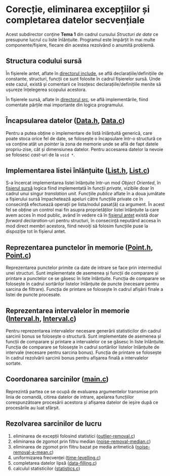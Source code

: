 [include]: include/
[src]: src/

[Data-h]: include/Data.h
[Data-c]: src/Data.c

[List-h]: include/List.h
[List-c]: src/List.c

[Point-h]: include/Point.h
[Point-c]: src/Point.c

[Interval-h]: include/Interval.h
[Interval-c]: src/Interval.c

[main-c]: src/main.c

[outlier-removal-c]: src/outlier-removal.c
[noise-removal-median-c]: src/noise-removal-median.c
[noise-removal-a-mean-c]: src/noise-removal-a-mean.c
[time-levelling-c]: src/time-levelling.c
[data-filling-c]: src/data-filling.c
[statistics-c]: src/statistics.c

# Corecție, eliminarea excepțiilor și completarea datelor secvențiale
Acest subdirector conține **Tema 1** din cadrul cursului _Structuri de date_ ce presupune lucrul cu liste înlănțuite. Programul este împărțit în mai multe componente/fișiere, fiecare din acestea rezolvând o anumită problemă.

## Structura codului sursă
În fișierele antet, aflate în [directorul include][include], se află declarațiile/definițiile de constante, structuri, funcții ce sunt folosite în cadrul fișierelor sursă. Unde este cazul, există și comentarii ce însoțesc declarațiile/definițiile menite să ușureze înțelegerea scopului acestora.

În fișierele sursă, aflate în [directorul src][src], se află implementările, fiind comentate părțile mai importante din logica programului.

## Încapsularea datelor ([Data.h][Data-h], [Data.c][Data-c])
Pentru a putea obține o implementare de listă înlănțuită generică, care poate stoca orice fel de date, se folosește o încapsulare într-o structură ce va conține atât un _pointer_ la zona de memorie unde se află de fapt datele propriu-zise, cât și dimensiunea datelor. Pentru accesarea datelor la nevoie se folosesc _cast_-uri de la `void *`.

## Implementarea listei înlănțuite ([List.h][List-h], [List.c][List-c])
S-a încercat implementarea listei înlănțuite într-un mod _Object Oriented_, în [fișierul sursă][List-c] logica fiind implementată în funcții _private_, vizibile doar în cadrul unui singur _translation unit_. Funcțiile _publice_ aflate în a doua jumătate a fișierului sursă împachetează apeluri către funcțiile private ce în consecință efectuează operații pe lista/nodul pasat(ă) ca argument. În acest fel se obține un control mai fin asupra proprietăților listei înlănțuite la care avem acces în mod public, având în vedere că în [fișierul antet][List-h] există doar _forward declaration_-uri pentru structuri, în consecință neputând accesa în mod direct membri acestora, fiind nevoiți să folosim funcțiile puse la dispoziție tot în fișierul antet.

## Reprezentarea punctelor în memorie ([Point.h][Point-h], [Point.c][Point-c])
Reprezentarea punctelor primite ca date de intrare se face prin intermediul unei structuri. Sunt implementate de asemenea și funcții de comparare și printare a punctelor ce se găsesc în liste înlănțuite. Funcția de comparare se folosește în cadrul sortărilor listelor înlănțuite de puncte (necesare pentru sarcina de filtrare). Funcția de printare se folosește în cadrul afișării finale a listei de puncte procesate.

## Reprezentarea intervalelor în memorie ([Interval.h][Interval-h], [Interval.c][Interval-c])
Pentru reprezentarea intervalelor necesare generării statisticilor din cadrul sarcinii bonus se folosește o structură. Sunt implementate de asemenea și funcții de comparare și printare a intervalelor ce se găsesc în liste înlănțuite. Funcția de comparare se folosește în cadrul sortărilor listelor înlănțuite de intervale (necesare pentru sarcina bonus). Funcția de printare se folosește în cadrul rezolvării sarcinii bonus pentru afișarea finală a intervalelor sortate.

## Coordonarea sarcinilor ([main.c][main-c])
Reprezintă partea ce se ocupă de evaluarea argumentelor transmise prin linia de comandă, citirea datelor de intrare, apelarea funcțiilor corespunzătoare procesării acestora și afișarea datelor de ieșire după ce procesările au luat sfârșit.

## Rezolvarea sarcinilor de lucru
1. eliminarea de excepții folosind statistici ([outlier-removal.c][outlier-removal-c])
2. eliminarea de zgomot prin filtru median ([noise-removal-median.c][noise-removal-median-c])
3. eliminarea de zgomot prin flitru bazat pe media aritmetică ([noise-removal-a-mean.c][noise-removal-a-mean-c])
4. uniformizarea frecvenței ([time-levelling.c][time-levelling-c])
5. completarea datelor lipsă ([data-filling.c][data-filling-c])
6. calculul statisticilor ([statistics.c][statistics-c])
